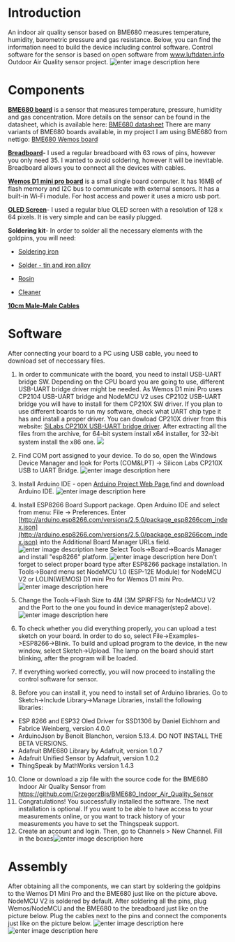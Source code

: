 # Introduction
An indoor air quality sensor based on BME680 measures temperature, humidity, barometric pressure and gas resistance. Below, you can find the information need to build the device including control software. Control software for the sensor is based on open software from www.luftdaten.info Outdoor Air Quality sensor project.
 ![enter image description here](https://github.com/GrzegorzBis/BME680_Indoor_Air_Quality_Sensor/blob/master/pictures/BME680_Indoor_Air_Quality_Sensor.jpg)

# Components

**[BME680 board](https://nettigo.pl/products/modul-czujnika-bme680-dla-wemos-d1-mini)** is a sensor that measures temperature, pressure, humidity and gas concentration. More details on the sensor can be found in the datasheet, which is available here: [BME680 datasheet](https://www.bosch-sensortec.com/bst/products/all_products/bme680) There are many variants of BME680 boards available, in my project I am using BME680 from nettigo: [BME680 Wemos board](https://nettigo.pl/products/modul-czujnika-bme680-dla-wemos-d1-mini)

**[Breadboard](https://nettigo.pl/products/plytka-stykowa-duza-830-otworow)**- I used a regular breadboard with 63 rows of pins, however you only need 35. I wanted to avoid soldering, however it will be inevitable. Breadboard allows you to connect all the devices with cables. 

**[Wemos D1 mini pro board](https://nettigo.pl/products/modul-wifi-wemos-d1-mini-pro)** is a small single board computer. It has 16MB of flash memory and I2C bus to communicate with external sensors. It has a built-in Wi-Fi module. For host access and power it uses a micro usb port.  

**[OLED Screen](https://nettigo.pl/products/wyswietlacz-oled-0-96-i2c-128x64-niebieski)**- I used a regular blue OLED screen with a resolution of 128 x 64 pixels. It is very simple and can be easily plugged. 

**Soldering kit**- In order to solder all the necessary elements with the goldpins, you will need:

-   [Soldering iron](https://nettigo.pl/products/stacja-lutownicza-kolbowa-yihua-936a-50-100w-200-480c)
    
-   [Solder - tin and iron alloy](https://nettigo.pl/products/cyna-0-70mm-100g-sn60pb40-sw26-cynel)
    
-   [Rosin](https://nettigo.pl/products/kalafonia-lutownicza-45g-cynel)
    
-   [Cleaner](https://nettigo.pl/products/czyscik-do-grota-lutowniczego-z-podstawka) 

**[10cm Male-Male Cables](https://nettigo.pl/products/przewody-m-m-10-cm-40-szt)**

# Software

After connecting your board to a PC using USB cable, you need to download set of neccessary files.
1. In order to communicate with the board, you need to install USB-UART bridge SW. Depending on the CPU board you are going to use, different USB-UART bridge driver might be needed. As Wemos D1 mini Pro uses CP2104 USB-UART bridge and NodeMCU V2 uses CP2102 USB-UART bridge you will have to install for them CP210X SW driver. If you plan to use different boards to run my software, check what UART chip type it has and install a proper driver. You can dowload CP210X driver from this website: [SiLabs CP210X USB-UART bridge driver](https://www.silabs.com/products/development-tools/software/usb-to-uart-bridge-vcp-drivers). After extracting all the files from the archive, for 64-bit system install x64 installer, for 32-bit system install the x86 one.
![](https://github.com/GrzegorzBis/BME680_Indoor_Air_Quality_Sensor/blob/master/pictures/SCR2.jpg)
2.  Find COM port assigned to your device. To do so, open the Windows Device Manager and look for Ports (COM&LPT) -> Silicon Labs CP210X USB to UART Bridge.
![enter image description here](https://github.com/GrzegorzBis/BME680_Indoor_Air_Quality_Sensor/blob/master/pictures/SCR5.jpg)

3.  Install Arduino IDE - open [Arduino Project Web Page](https://www.arduino.cc/en/Main/Software),find and download Arduino IDE.
![enter image description here](https://github.com/GrzegorzBis/BME680_Indoor_Air_Quality_Sensor/blob/master/pictures/SCR6.jpg)
4.  Install ESP8266 Board Support package. Open Arduino IDE and select from menu: File -> Preferences. Enter [http://arduino.esp8266.com/versions/2.5.0/package_esp8266com_index.json](http://arduino.esp8266.com/versions/2.5.0/package_esp8266com_index.json) into the Additional Board Manager URLs field.
 ![enter image description here](https://github.com/GrzegorzBis/BME680_Indoor_Air_Quality_Sensor/blob/master/pictures/SCR12.jpg)
Select Tools->Board->Boards Manager and install "esp8266" platform.
![enter image description here](https://github.com/GrzegorzBis/BME680_Indoor_Air_Quality_Sensor/blob/master/pictures/SCR14.jpg)
Don't forget to select proper board type after ESP8266 package installation. In Tools->Board menu set NodeMCU 1.0 (ESP-12E Module) for NodeMCU V2 or LOLIN(WEMOS) D1 mini Pro for Wemos D1 mini Pro.
![enter image description here](https://github.com/GrzegorzBis/BME680_Indoor_Air_Quality_Sensor/blob/master/pictures/SCR15.jpg)
6.  Change the Tools->Flash Size to 4M (3M SPIRFFS) for NodeMCU V2 and the Port to the one you found in device manager(step2 above).
![enter image description here](https://github.com/GrzegorzBis/BME680_Indoor_Air_Quality_Sensor/blob/master/pictures/SCR16.jpg)
    
7.  To check whether you did everything properly, you can upload a test sketch on your board. In order to do so, select File->Examples->ESP8266->Blink. To build and upload program to the device, in the new window, select Sketch->Upload. The lamp on the board should start blinking, after the program will be loaded.
    
8.  If everything worked correctly, you will now proceed to installing the control software for sensor.
9.  Before you can install it, you need to install set of Arduino libraries. Go to Sketch->Include Library->Manage Libraries, install the following libraries:
- ESP 8266 and ESP32 Oled Driver for SSD1306 by Daniel Eichhorn and Fabrice Weinberg, version 4.0.0
- ArduinoJson by Benoit Blanchon, version 5.13.4. DO NOT INSTALL THE BETA VERSIONS.
- Adafruit BME680 Library by Adafruit, version 1.0.7
- Adafruit Unified Sensor by Adafruit, version 1.0.2
- ThingSpeak by MathWorks version 1.4.3
10. Clone or download a zip file with the source code for the BME680 Indoor Air Quality Sensor from https://github.com/GrzegorzBis/BME680_Indoor_Air_Quality_Sensor
10. Congratulations! You successfully installed the software. The next installation is optional. If you want to be able to have access to your measurements online, or you want to track history of your measurements you have to set the Thingspeak support. 
11. Create an account and login. Then, go to Channels > New Channel. Fill in the boxes![enter image description here](https://lh3.googleusercontent.com/ZkXxpW7bZCZfdU1JiwZJkwovNoAJE-Ld0HFGkM5IKv9T268GzvdqDA7e6uap-H6l2P1viHxREU0)
# Assembly
    
After obtaining all the components, we can start by soldering the goldpins to the Wemos D1 Mini Pro and the BME680 just like on the picture above. NodeMCU V2 is soldered by default. After soldering all the pins, plug Wemos/NodeMCU and the BME680 to the breadboard just like on the picture below. Plug the cables next to the pins and connect the components just like on the picture below.
![enter image description here](https://github.com/GrzegorzBis/BME680_Indoor_Air_Quality_Sensor/blob/master/pictures/Wemos_BME680_OLED.jpg)
![enter image description here](https://github.com/GrzegorzBis/BME680_Indoor_Air_Quality_Sensor/blob/master/pictures/NodeMCU_BME680_OLED.jpg)

